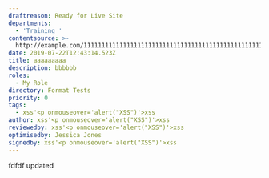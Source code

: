 ```yaml
---
draftreason: Ready for Live Site
departments:
  - 'Training '
contentsource: >-
  http://example.com/11111111111111111111111111111111111111111111111111111111111111111111111111111111111111111111111111111111111111111111111111111111111111111111111111
date: 2019-07-22T12:43:14.523Z
title: aaaaaaaaa
description: bbbbbb
roles:
  - My Role
directory: Format Tests
priority: 0
tags:
  - xss'<p onmouseover='alert("XSS")'>xss
author: xss'<p onmouseover='alert("XSS")'>xss
reviewedby: xss'<p onmouseover='alert("XSS")'>xss
optimisedby: Jessica Jones
signedby: xss'<p onmouseover='alert("XSS")'>xss
---
```

fdfdf updated
